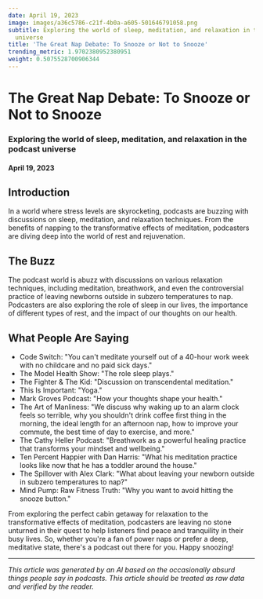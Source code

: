 ```yaml
---
date: April 19, 2023
image: images/a36c5786-c21f-4b0a-a605-501646791058.png
subtitle: Exploring the world of sleep, meditation, and relaxation in the podcast
  universe
title: 'The Great Nap Debate: To Snooze or Not to Snooze'
trending_metric: 1.9702380952380951
weight: 0.5075528700906344
---
```

# The Great Nap Debate: To Snooze or Not to Snooze
### Exploring the world of sleep, meditation, and relaxation in the podcast universe
#### April 19, 2023

## Introduction
In a world where stress levels are skyrocketing, podcasts are buzzing with discussions on sleep, meditation, and relaxation techniques. From the benefits of napping to the transformative effects of meditation, podcasters are diving deep into the world of rest and rejuvenation.

## The Buzz
The podcast world is abuzz with discussions on various relaxation techniques, including meditation, breathwork, and even the controversial practice of leaving newborns outside in subzero temperatures to nap. Podcasters are also exploring the role of sleep in our lives, the importance of different types of rest, and the impact of our thoughts on our health.

## What People Are Saying
- Code Switch: "You can't meditate yourself out of a 40-hour work week with no childcare and no paid sick days."
- The Model Health Show: "The role sleep plays."
- The Fighter & The Kid: "Discussion on transcendental meditation."
- This Is Important: "Yoga."
- Mark Groves Podcast: "How your thoughts shape your health."
- The Art of Manliness: "We discuss why waking up to an alarm clock feels so terrible, why you shouldn't drink coffee first thing in the morning, the ideal length for an afternoon nap, how to improve your commute, the best time of day to exercise, and more."
- The Cathy Heller Podcast: "Breathwork as a powerful healing practice that transforms your mindset and wellbeing."
- Ten Percent Happier with Dan Harris: "What his meditation practice looks like now that he has a toddler around the house."
- The Spillover with Alex Clark: "What about leaving your newborn outside in subzero temperatures to nap?"
- Mind Pump: Raw Fitness Truth: "Why you want to avoid hitting the snooze button."

From exploring the perfect cabin getaway for relaxation to the transformative effects of meditation, podcasters are leaving no stone unturned in their quest to help listeners find peace and tranquility in their busy lives. So, whether you're a fan of power naps or prefer a deep, meditative state, there's a podcast out there for you. Happy snoozing!

 --- 

*This article was generated by an AI based on the occasionally absurd things people say in podcasts. This article should be treated as raw data and verified by the reader.*